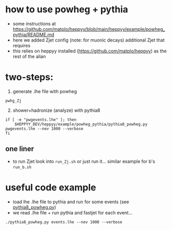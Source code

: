 # how to use powheg + pythia

- some instructions at https://github.com/matplo/heppyy/blob/main/heppyy/example/powheg_pythia/README.md 
- here we added Zjet config (note: for muonic decays) additional Zjet that requires 
- this relies on heppyy installed (https://github.com/matplo/heppyy) as the rest of the alian

# two-steps:

1. generate .lhe file with powheg
```
pwhg_Zj
```
2. shower+hadronize (analyze) with pythia8
```
if [ -e "pwgevents.lhe" ]; then
	$HEPPYY_DEV/heppyy/example/powheg_pythia/pythia8_powheg.py pwgevents.lhe --nev 1000 --verbose
fi
```

## one liner

- to run Zjet look into `run_Zj.sh` or just run it... similar example for b's `run_b.sh`

# useful code example

- load lhe .lhe file to pythia and run for some events (see [pythia8_powheg.py](https://github.com/matplo/heppyy/blob/main/heppyy/example/powheg_pythia/pythia8_powheg.py))
- we read .lhe file + run pythia and fastjet for each event... 

```
./pythia8_powheg.py events.lhe --nev 1000 --verbose
```

